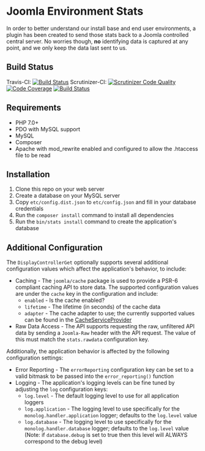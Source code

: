 # Joomla Environment Stats

In order to better understand our install base and end user environments, a plugin has been created to send those stats back to a Joomla
controlled central server. No worries though, __no__ identifying data is captured at any point, and we only keep the data last sent to us.

## Build Status
Travis-CI: [![Build Status](https://travis-ci.org/joomla/statistics-server.png)](https://travis-ci.org/joomla/statistics-server)
Scrutinizer-CI: [![Scrutinizer Code Quality](https://scrutinizer-ci.com/g/joomla/statistics-server/badges/quality-score.png?b=master)](https://scrutinizer-ci.com/g/joomla/statistics-server/?branch=master) [![Code Coverage](https://scrutinizer-ci.com/g/joomla/statistics-server/badges/coverage.png?b=master)](https://scrutinizer-ci.com/g/joomla/statistics-server/?branch=master) [![Build Status](https://scrutinizer-ci.com/g/joomla/statistics-server/badges/build.png?b=master)](https://scrutinizer-ci.com/g/joomla/statistics-server/build-status/master)

## Requirements

* PHP 7.0+
* PDO with MySQL support
* MySQL
* Composer
* Apache with mod_rewrite enabled and configured to allow the .htaccess file to be read

## Installation

1. Clone this repo on your web server
2. Create a database on your MySQL server
3. Copy `etc/config.dist.json` to `etc/config.json` and fill in your database credentials
4. Run the `composer install` command to install all dependencies
5. Run the `bin/stats install` command to create the application's database

## Additional Configuration

The `DisplayControllerGet` optionally supports several additional configuration values which affect the application's behavior, to include:

* Caching - The `joomla/cache` package is used to provide a PSR-6 compliant caching API to store data. The supported configuration values are under the `cache` key in the configuration and include:
    * `enabled` - Is the cache enabled?
    * `lifetime` - The lifetime (in seconds) of the cache data
    * `adapter` - The cache adapter to use; the currently supported values can be found in the [CacheServiceProvider](src/Providers/CacheServiceProvider.php) 
* Raw Data Access - The API supports requesting the raw, unfiltered API data by sending a `Joomla-Raw` header with the API request. The value of this must match the `stats.rawdata` configuration key.

Additionally, the application behavior is affected by the following configuration settings:

* Error Reporting - The `errorReporting` configuration key can be set to a valid bitmask to be passed into the `error_reporting()` function
* Logging - The application's logging levels can be fine tuned by adjusting the `log` configuration keys:
    * `log.level` - The default logging level to use for all application loggers
    * `log.application` - The logging level to use specifically for the `monolog.handler.application` logger; defaults to the `log.level` value
    * `log.database` - The logging level to use specifically for the `monolog.handler.database` logger; defaults to the `log.level` value (Note: if `database.debug` is set to true then this level will ALWAYS correspond to the debug level)
